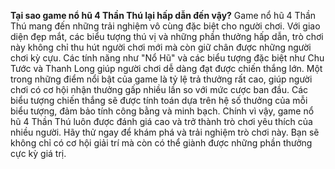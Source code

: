 **Tại sao game nổ hũ 4 Thần Thú lại hấp dẫn đến vậy?**
Game nổ hũ 4 Thần Thú mang đến những trải nghiệm vô cùng đặc biệt cho người chơi. Với giao diện đẹp mắt, các biểu tượng thú vị và những phần thưởng hấp dẫn, trò chơi này không chỉ thu hút người chơi mới mà còn giữ chân được những người chơi kỳ cựu. Các tính năng như "Nổ Hũ" và các biểu tượng đặc biệt như Chu Tước và Thanh Long giúp người chơi dễ dàng đạt được chiến thắng lớn.
Một trong những điểm nổi bật của game là tỷ lệ trả thưởng rất cao, giúp người chơi có cơ hội nhận thưởng gấp nhiều lần so với mức cược ban đầu. Các biểu tượng chiến thắng sẽ được tính toán dựa trên hệ số thưởng của mỗi biểu tượng, đảm bảo tính công bằng và minh bạch. Chính vì vậy, game nổ hũ 4 Thần Thú luôn được đánh giá cao và trở thành trò chơi yêu thích của nhiều người.
Hãy thử ngay để khám phá và trải nghiệm trò chơi này. Bạn sẽ không chỉ có cơ hội giải trí mà còn có thể giành được những phần thưởng cực kỳ giá trị.

